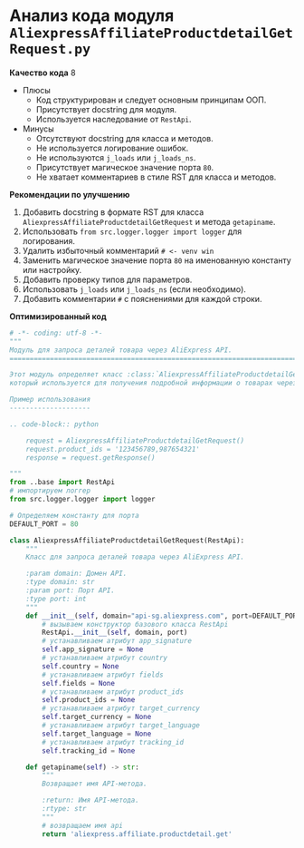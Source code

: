 # Анализ кода модуля `AliexpressAffiliateProductdetailGetRequest.py`

**Качество кода**
8
-  Плюсы
    - Код структурирован и следует основным принципам ООП.
    - Присутствует docstring для модуля.
    - Используется наследование от `RestApi`.
-  Минусы
    - Отсутствуют docstring для класса и методов.
    - Не используется логирование ошибок.
    - Не используются `j_loads` или `j_loads_ns`.
    - Присутствует магическое значение порта `80`.
    - Не хватает комментариев в стиле RST для класса и методов.

**Рекомендации по улучшению**

1.  Добавить docstring в формате RST для класса `AliexpressAffiliateProductdetailGetRequest` и метода `getapiname`.
2.  Использовать `from src.logger.logger import logger` для логирования.
3.  Удалить избыточный комментарий `# <- venv win`
4.  Заменить магическое значение порта `80` на именованную константу или настройку.
5.  Добавить проверку типов для параметров.
6.  Использовать `j_loads` или `j_loads_ns` (если необходимо).
7.  Добавить комментарии `#` с пояснениями для каждой строки.

**Оптимизированный код**

```python
# -*- coding: utf-8 -*-
"""
Модуль для запроса деталей товара через AliExpress API.
=========================================================================================

Этот модуль определяет класс :class:`AliexpressAffiliateProductdetailGetRequest`,
который используется для получения подробной информации о товарах через AliExpress Affiliate API.

Пример использования
--------------------

.. code-block:: python

    request = AliexpressAffiliateProductdetailGetRequest()
    request.product_ids = '123456789,987654321'
    response = request.getResponse()

"""
from ..base import RestApi
# импортируем логгер
from src.logger.logger import logger

# Определяем константу для порта
DEFAULT_PORT = 80

class AliexpressAffiliateProductdetailGetRequest(RestApi):
    """
    Класс для запроса деталей товара через AliExpress API.

    :param domain: Домен API.
    :type domain: str
    :param port: Порт API.
    :type port: int
    """
    def __init__(self, domain="api-sg.aliexpress.com", port=DEFAULT_PORT):
        # вызываем конструктор базового класса RestApi
        RestApi.__init__(self, domain, port)
        # устанавливаем атрибут app_signature
        self.app_signature = None
        # устанавливаем атрибут country
        self.country = None
        # устанавливаем атрибут fields
        self.fields = None
        # устанавливаем атрибут product_ids
        self.product_ids = None
        # устанавливаем атрибут target_currency
        self.target_currency = None
        # устанавливаем атрибут target_language
        self.target_language = None
        # устанавливаем атрибут tracking_id
        self.tracking_id = None

    def getapiname(self) -> str:
        """
        Возвращает имя API-метода.

        :return: Имя API-метода.
        :rtype: str
        """
        # возвращаем имя api
        return 'aliexpress.affiliate.productdetail.get'
```